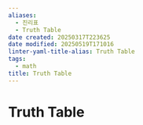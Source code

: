 ```yaml
---
aliases:
  - 진리표
  - Truth Table
date created: 20250317T223625
date modified: 20250519T171016
linter-yaml-title-alias: Truth Table
tags:
  - math
title: Truth Table
---
```


# Truth Table
